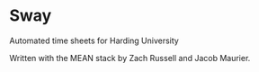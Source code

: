 # Sway
Automated time sheets for Harding University

Written with the MEAN stack by Zach Russell and Jacob Maurier.